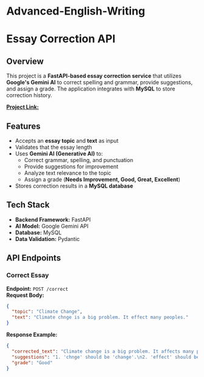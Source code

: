# Advanced-English-Writing

# Essay Correction API  

## Overview  
This project is a **FastAPI-based essay correction service** that utilizes **Google's Gemini AI** to correct spelling and grammar, provide suggestions, and assign a grade. The application integrates with **MySQL** to store correction history.

[**Project Link:**](https://www.bacbonx.com) 

## Features  
- Accepts an **essay topic** and **text** as input  
- Validates that the essay length  
- Uses **Gemini AI (Generative AI)** to:  
  - Correct grammar, spelling, and punctuation  
  - Provide suggestions for improvement  
  - Analyze text relevance to the topic  
  - Assign a grade (**Needs Improvement, Good, Great, Excellent**)  
- Stores correction results in a **MySQL database**  

## Tech Stack  
- **Backend Framework:** FastAPI  
- **AI Model:** Google Gemini API  
- **Database:** MySQL  
- **Data Validation:** Pydantic  

## API Endpoints  

### Correct Essay  
**Endpoint:** `POST /correct`  
**Request Body:**  
```json
{
  "topic": "Climate Change",
  "text": "Climate chnge is a big problem. It effect many peoples."
}
```  
**Response Example:**  
```json
{
  "corrected_text": "Climate change is a big problem. It affects many people.",
  "suggestions": "1. 'chnge' should be 'change'.\n2. 'effect' should be 'affects'.",
  "grade": "Good"
}
```  
